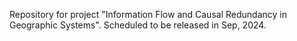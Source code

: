 Repository for project "Information Flow and Causal Redundancy in Geographic Systems".
Scheduled to be released in Sep, 2024.
